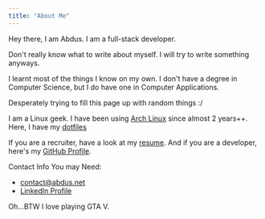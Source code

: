 ```yaml
---
title: "About Me"
---
```


Hey there, I am Abdus. I am a full-stack developer.

Don't really know what to write about myself. I will try to write something
anyways.

I learnt most of the things I know on my own. I don't have a degree in Computer
Science, but I do have one in Computer Applications.

Desperately trying to fill this page up with random things :/

I am a Linux geek. I have been using [Arch Linux](https://archlinux.org) since
almost 2 years++. Here, I have my [dotfiles](https://github.com/abdus/dotfiles)

If you are a recruiter, have a look at my [resume](https://resume.abdus.net).
And if you are a developer, here's my [GitHub
Profile](https://github.com/abdus).

Contact Info You may Need:

- contact@abdus.net
- [LinkedIn Profile](https://linkedin.com/in/thisisabdus)


Oh...BTW I love playing GTA V.
